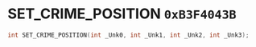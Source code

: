 # SET_CRIME_POSITION `0xB3F4043B`

```cpp
int SET_CRIME_POSITION(int _Unk0, int _Unk1, int _Unk2, int _Unk3);
```